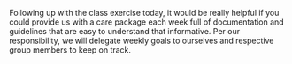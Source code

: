 Following up with the class exercise today, it would be really helpful if you could provide us with
a care package each week full of documentation and guidelines that are easy to understand that informative.
Per our responsibility, we will delegate weekly goals to ourselves and respective group members to keep on track.
